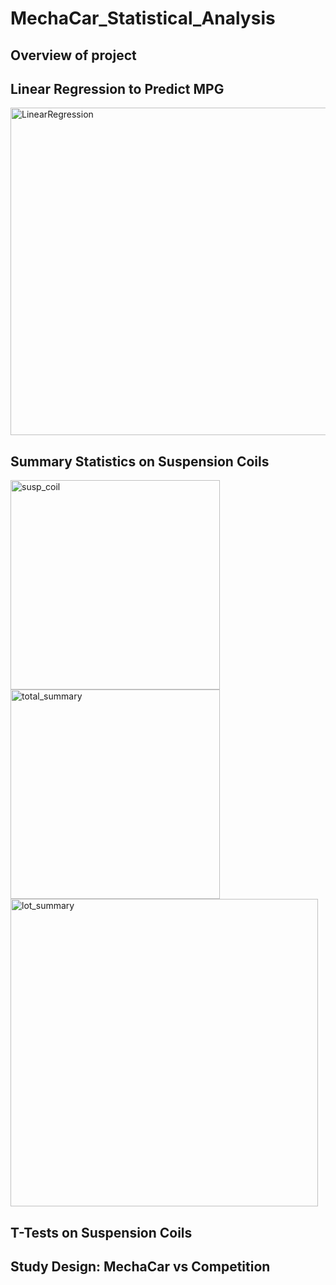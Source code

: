 # MechaCar_Statistical_Analysis

## Overview of project


## Linear Regression to Predict MPG
<img width="524" alt="LinearRegression" src="https://user-images.githubusercontent.com/111471057/213877457-c76b930b-1ec5-4200-a96c-3d43a9d5b75c.png">


## Summary Statistics on Suspension Coils
<img width="335" alt="susp_coil" src="https://user-images.githubusercontent.com/111471057/213877472-02381811-1aa0-4e2b-837a-5172c4e8a37a.png">
<img width="335" alt="total_summary" src="https://user-images.githubusercontent.com/111471057/213877474-cf27cdc3-ecf5-45eb-ac2b-c2c1cf9e4a80.png">
<img width="492" alt="lot_summary" src="https://user-images.githubusercontent.com/111471057/213877476-ad2227a4-c6c8-4cee-aea2-0c40cd39c29f.png">


## T-Tests on Suspension Coils


## Study Design: MechaCar vs Competition


